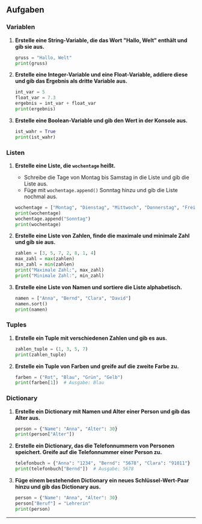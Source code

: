 ## **Aufgaben**

### **Variablen**

1. **Erstelle eine String-Variable, die das Wort "Hallo, Welt" enthält und gib sie aus.**

    ```python
    gruss = "Hallo, Welt"
    print(gruss)
    ```

2. **Erstelle eine Integer-Variable und eine Float-Variable, addiere diese und gib das Ergebnis als dritte Variable aus.**

    ```python
    int_var = 5
    float_var = 7.3
    ergebnis = int_var + float_var
    print(ergebnis)
    ```

3. **Erstelle eine Boolean-Variable und gib den Wert in der Konsole aus.**

    ```python
    ist_wahr = True
    print(ist_wahr)
    ```

### **Listen**

1. **Erstelle eine Liste, die `wochentage` heißt.**
    - Schreibe die Tage von Montag bis Samstag in die Liste und gib die Liste aus.
    - Füge mit `wochentage.append()` Sonntag hinzu und gib die Liste nochmal aus.

    ```python
    wochentage = ["Montag", "Dienstag", "Mittwoch", "Donnerstag", "Freitag", "Samstag"]
    print(wochentage)
    wochentage.append("Sonntag")
    print(wochentage)
    ```

2. **Erstelle eine Liste von Zahlen, finde die maximale und minimale Zahl und gib sie aus.**

    ```python
    zahlen = [3, 5, 7, 2, 8, 1, 4]
    max_zahl = max(zahlen)
    min_zahl = min(zahlen)
    print("Maximale Zahl:", max_zahl)
    print("Minimale Zahl:", min_zahl)
    ```

3. **Erstelle eine Liste von Namen und sortiere die Liste alphabetisch.**

    ```python
    namen = ["Anna", "Bernd", "Clara", "David"]
    namen.sort()
    print(namen)
    ```

### **Tuples**

1. **Erstelle ein Tuple mit verschiedenen Zahlen und gib es aus.**

    ```python
    zahlen_tuple = (1, 3, 5, 7)
    print(zahlen_tuple)
    ```

2. **Erstelle ein Tuple von Farben und greife auf die zweite Farbe zu.**

    ```python
    farben = ("Rot", "Blau", "Grün", "Gelb")
    print(farben[1])  # Ausgabe: Blau
    ```

### **Dictionary**

1. **Erstelle ein Dictionary mit Namen und Alter einer Person und gib das Alter aus.**

    ```python
    person = {"Name": "Anna", "Alter": 30}
    print(person["Alter"])
    ```

2. **Erstelle ein Dictionary, das die Telefonnummern von Personen speichert. Greife auf die Telefonnummer einer Person zu.**

    ```python
    telefonbuch = {"Anna": "1234", "Bernd": "5678", "Clara": "91011"}
    print(telefonbuch["Bernd"])  # Ausgabe: 5678
    ```

3. **Füge einem bestehenden Dictionary ein neues Schlüssel-Wert-Paar hinzu und gib das Dictionary aus.**

    ```python
    person = {"Name": "Anna", "Alter": 30}
    person["Beruf"] = "Lehrerin"
    print(person)
    ```

---

